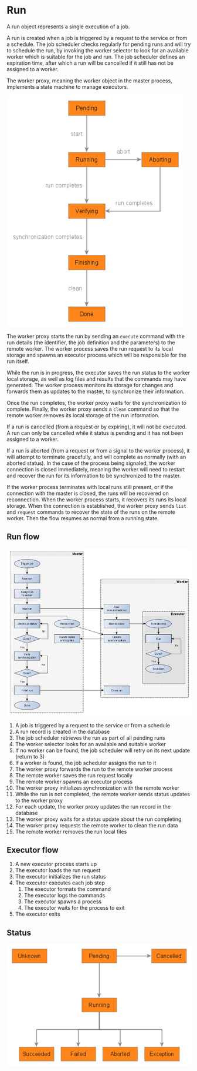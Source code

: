 # Run

A run object represents a single execution of a job.

A run is created when a job is triggered by a request to the service or from a schedule. The job scheduler checks regularly for pending runs and will try to schedule the run, by invoking the worker selector to look for an available worker which is suitable for the job and run. The job scheduler defines an expiration time, after which a run will be cancelled if it still has not be assigned to a worker.

The worker proxy, meaning the worker object in the master process, implements a state machine to manage executors.

![](resources/executor_state_machine.png)

The worker proxy starts the run by sending an `execute` command with the run details (the identifier, the job definition and the parameters) to the remote worker. The worker process saves the run request to its local storage and spawns an executor process which will be responsible for the run itself.

While the run is in progress, the executor saves the run status to the worker local storage, as well as log files and results that the commands may have generated. The worker process monitors its storage for changes and forwards them as updates to the master, to synchronize their information.

Once the run completes, the worker proxy waits for the synchronization to complete. Finally, the worker proxy sends a `clean` command so that the remote worker removes its local storage of the run information.

If a run is cancelled (from a request or by expiring), it will not be executed. A run can only be cancelled while it status is pending and it has not been assigned to a worker.

If a run is aborted (from a request or from a signal to the worker process), it will attempt to terminate gracefully, and will complete as normally (with an aborted status). In the case of the process being signaled, the worker connection is closed immediately, meaning the worker will need to restart and recover the run for its information to be synchronized to the master.

If the worker process terminates with local runs still present, or if the connection with the master is closed, the runs will be recovered on reconnection. When the worker process starts, it recovers its runs its local storage. When the connection is established, the worker proxy sends `list` and `request` commands to recover the state of the runs on the remote worker. Then the flow resumes as normal from a running state.


## Run flow

![](resources/run.png)

1. A job is triggered by a request to the service or from a schedule
2. A run record is created in the database
3. The job scheduler retrieves the run as part of all pending runs
4. The worker selector looks for an available and suitable worker
5. If no worker can be found, the job scheduler will retry on its next update (return to 3)
6. If a worker is found, the job scheduler assigns the run to it
7. The worker proxy forwards the run to the remote worker process
8. The remote worker saves the run request locally
9. The remote worker spawns an executor process
10. The worker proxy initializes synchronization with the remote worker
11. While the run is not completed, the remote worker sends status updates to the worker proxy
12. For each update, the worker proxy updates the run record in the database
13. The worker proxy waits for a status update about the run completing
14. The worker proxy requests the remote worker to clean the run data
15. The remote worker removes the run local files


## Executor flow

1. A new executor process starts up
2. The executor loads the run request
3. The executor initializes the run status
4. The executor executes each job step
	1. The executor formats the command
	2. The executor logs the commands
	3. The executor spawns a process
	4. The executor waits for the process to exit
5. The executor exits


## Status

![](resources/run_status.png)

